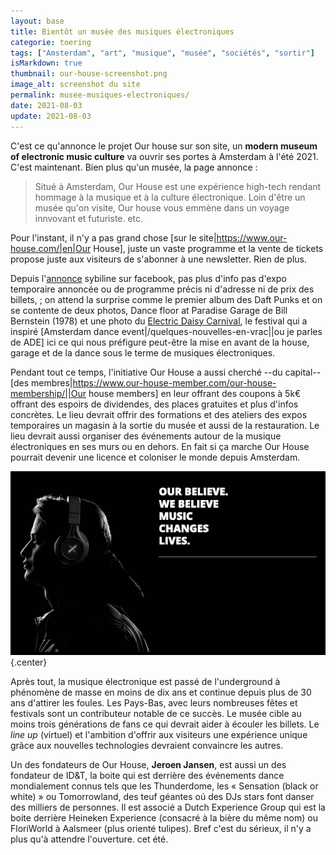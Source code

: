 ```yaml
---
layout: base
title: Bientôt un musée des musiques électroniques
categorie: toering
tags: ["Amsterdam", "art", "musique", "musée", "sociétés", "sortir"]
isMarkdown: true
thumbnail: our-house-screenshot.png
image_alt: screenshot du site
permalink: musee-musiques-electroniques/
date: 2021-08-03
update: 2021-08-03
---
```


C'est ce qu'annonce le projet Our house sur son site, un **modern museum of electronic music culture** va ouvrir ses portes à Amsterdam à l'été 2021. C'est maintenant. Bien plus qu'un musée, la page annonce :

> Situé à Amsterdam, Our House est une expérience high-tech rendant hommage à la musique et à la culture  électronique. Loin d'être un musée qu'on visite, Our house vous emmène dans un voyage innvovant et futuriste. etc.

Pour l'instant, il n'y a pas grand chose [sur le site|https://www.our-house.com/|en|Our House], juste un vaste programme et la vente de tickets propose juste aux visiteurs de s'abonner à une newsletter. Rien de plus.

Depuis l'[annonce](https://www.facebook.com/Our.House.Musea/videos/1330347567297421/) sybiline sur facebook, pas plus d'info pas d'expo temporaire annoncée ou de programme précis ni d'adresse ni de prix des billets, ; on attend la surprise comme le premier album des Daft Punks et on se contente de deux photos, Dance floor at Paradise Garage de Bill Bernstein (1978) et une photo du [Electric Daisy Carnival](https://en.wikipedia.org/wiki/Electric_Daisy_Carnival), le festival qui a inspiré [Amsterdam dance event|/quelques-nouvelles-en-vrac||ou je parles de ADE] ici ce qui nous préfigure peut-être la mise en avant de la house, garage et de la dance sous le terme de musiques électroniques.

<!--excerpt-->
Pendant tout ce temps, l'initiative Our House a aussi cherché --du capital-- [des membres|https://www.our-house-member.com/our-house-membership/||Our house members] en leur offrant des coupons à 5k€ offrant des espoirs de dividendes, des places gratuites et plus d'infos concrètes. Le lieu devrait offrir des formations et des ateliers des expos temporaires un magasin à la sortie du musée et aussi de la restauration. Le lieu devrait aussi organiser des événements autour de la musique électroniques en ses murs ou en dehors. En fait si ça marche Our House pourrait devenir une licence et coloniser le monde depuis Amsterdam. 

![screenshot du site](our-house-screenshot.png){.center}

Après tout, la musique électronique est passé de l'underground à phénomène de masse en moins de dix ans et continue depuis plus de 30 ans d'attirer les foules. Les Pays-Bas, avec leurs nombreuses fêtes et festivals sont un contributeur notable de ce succès. Le musée cible au moins trois générations de fans ce qui devrait aider à écouler les billets. Le *line up* (virtuel) et l'ambition d'offrir aux visiteurs une expérience unique grâce aux nouvelles technologies devraient convaincre les autres.

Un des fondateurs de Our House, <b>Jeroen Jansen</b>, est aussi un des fondateur de ID&T, la boite qui est derrière des événements dance mondialement connus tels que les Thunderdome, les « Sensation (black or white) » ou Tomorrowland, des teuf géantes oú des DJs stars font danser des milliers de personnes. Il est associé a Dutch Experience Group qui est la boite derrière Heineken Experience (consacré à la bière du même nom) ou FloriWorld à Aalsmeer (plus orienté tulipes). Bref c'est du sérieux, il n'y a plus qu'à attendre l'ouverture. cet été.

<!-- post notes:
https://themusicessentials.com/news/worlds-first-electronic-music-museum-experience-to-open-in-amsterdam/
--->
